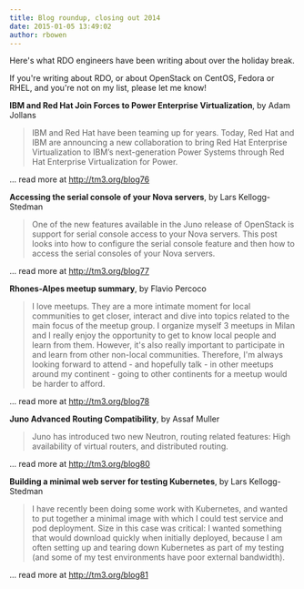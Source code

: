 ```yaml
---
title: Blog roundup, closing out 2014
date: 2015-01-05 13:49:02
author: rbowen
---
```


Here's what RDO engineers have been writing about over the holiday break.

If you're writing about RDO, or about OpenStack on CentOS, Fedora or RHEL, and you're not on my list, please let me know!

**IBM and Red Hat Join Forces to Power Enterprise Virtualization**, by Adam Jollans

> IBM and Red Hat have been teaming up for years. Today, Red Hat and IBM are announcing a new collaboration to bring Red Hat Enterprise Virtualization to IBM’s next-generation Power Systems through Red Hat Enterprise Virtualization for Power.

... read more at http://tm3.org/blog76

**Accessing the serial console of your Nova servers**, by Lars Kellogg-Stedman

> One of the new features available in the Juno release of OpenStack is support for serial console access to your Nova servers. This post looks into how to configure the serial console feature and then how to access the serial consoles of your Nova servers.

... read more at http://tm3.org/blog77

**Rhones-Alpes meetup summary**, by Flavio Percoco

> I love meetups. They are a more intimate moment for local communities to get closer, interact and dive into topics related to the main focus of the meetup group. I organize myself 3 meetups in Milan and I really enjoy the opportunity to get to know local people and learn from them. However, it's also really important to participate in and learn from other non-local communities. Therefore, I'm always looking forward to attend - and hopefully talk - in other meetups around my continent - going to other continents for a meetup would be harder to afford.

... read more at http://tm3.org/blog78

**Juno Advanced Routing Compatibility**, by Assaf Muller

> Juno has introduced two new Neutron, routing related features: High availability of virtual routers, and distributed routing.

... read more at http://tm3.org/blog80

**Building a minimal web server for testing Kubernetes**, by Lars Kellogg-Stedman

> I have recently been doing some work with Kubernetes, and wanted to put together a minimal image with which I could test service and pod deployment. Size in this case was critical: I wanted something that would download quickly when initially deployed, because I am often setting up and tearing down Kubernetes as part of my testing (and some of my test environments have poor external bandwidth).

... read more at http://tm3.org/blog81


